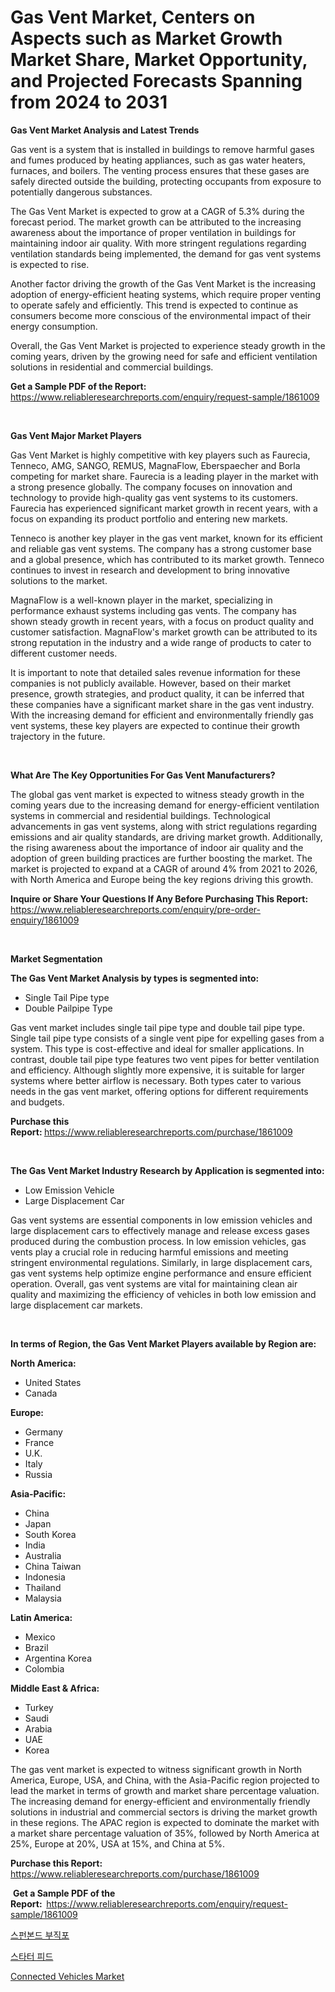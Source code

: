 <p><h1>Gas Vent Market, Centers on Aspects such as Market Growth Market Share, Market Opportunity, and Projected Forecasts Spanning from 2024 to 2031</h1></p><p><strong>Gas Vent Market Analysis and Latest Trends</strong></p>
<p><p>Gas vent is a system that is installed in buildings to remove harmful gases and fumes produced by heating appliances, such as gas water heaters, furnaces, and boilers. The venting process ensures that these gases are safely directed outside the building, protecting occupants from exposure to potentially dangerous substances.</p><p>The Gas Vent Market is expected to grow at a CAGR of 5.3% during the forecast period. The market growth can be attributed to the increasing awareness about the importance of proper ventilation in buildings for maintaining indoor air quality. With more stringent regulations regarding ventilation standards being implemented, the demand for gas vent systems is expected to rise.</p><p>Another factor driving the growth of the Gas Vent Market is the increasing adoption of energy-efficient heating systems, which require proper venting to operate safely and efficiently. This trend is expected to continue as consumers become more conscious of the environmental impact of their energy consumption.</p><p>Overall, the Gas Vent Market is projected to experience steady growth in the coming years, driven by the growing need for safe and efficient ventilation solutions in residential and commercial buildings.</p></p>
<p><strong>Get a Sample PDF of the Report:&nbsp;</strong> <a href="https://www.reliableresearchreports.com/enquiry/request-sample/1861009">https://www.reliableresearchreports.com/enquiry/request-sample/1861009</a></p>
<p>&nbsp;</p>
<p><strong>Gas Vent Major Market Players</strong></p>
<p><p>Gas Vent Market is highly competitive with key players such as Faurecia, Tenneco, AMG, SANGO, REMUS, MagnaFlow, Eberspaecher and Borla competing for market share. Faurecia is a leading player in the market with a strong presence globally. The company focuses on innovation and technology to provide high-quality gas vent systems to its customers. Faurecia has experienced significant market growth in recent years, with a focus on expanding its product portfolio and entering new markets.</p><p>Tenneco is another key player in the gas vent market, known for its efficient and reliable gas vent systems. The company has a strong customer base and a global presence, which has contributed to its market growth. Tenneco continues to invest in research and development to bring innovative solutions to the market.</p><p>MagnaFlow is a well-known player in the market, specializing in performance exhaust systems including gas vents. The company has shown steady growth in recent years, with a focus on product quality and customer satisfaction. MagnaFlow's market growth can be attributed to its strong reputation in the industry and a wide range of products to cater to different customer needs.</p><p>It is important to note that detailed sales revenue information for these companies is not publicly available. However, based on their market presence, growth strategies, and product quality, it can be inferred that these companies have a significant market share in the gas vent industry. With the increasing demand for efficient and environmentally friendly gas vent systems, these key players are expected to continue their growth trajectory in the future.</p></p>
<p>&nbsp;</p>
<p><strong>What Are The Key Opportunities For Gas Vent Manufacturers?</strong></p>
<p><p>The global gas vent market is expected to witness steady growth in the coming years due to the increasing demand for energy-efficient ventilation systems in commercial and residential buildings. Technological advancements in gas vent systems, along with strict regulations regarding emissions and air quality standards, are driving market growth. Additionally, the rising awareness about the importance of indoor air quality and the adoption of green building practices are further boosting the market. The market is projected to expand at a CAGR of around 4% from 2021 to 2026, with North America and Europe being the key regions driving this growth.</p></p>
<p><strong>Inquire or Share Your Questions If Any Before Purchasing This Report:</strong> <a href="https://www.reliableresearchreports.com/enquiry/pre-order-enquiry/1861009">https://www.reliableresearchreports.com/enquiry/pre-order-enquiry/1861009</a></p>
<p>&nbsp;</p>
<p><strong>Market Segmentation</strong></p>
<p><strong>The Gas Vent Market Analysis by types is segmented into:</strong></p>
<p><ul><li>Single Tail Pipe type</li><li>Double Pailpipe Type</li></ul></p>
<p><p>Gas vent market includes single tail pipe type and double tail pipe type. Single tail pipe type consists of a single vent pipe for expelling gases from a system. This type is cost-effective and ideal for smaller applications. In contrast, double tail pipe type features two vent pipes for better ventilation and efficiency. Although slightly more expensive, it is suitable for larger systems where better airflow is necessary. Both types cater to various needs in the gas vent market, offering options for different requirements and budgets.</p></p>
<p><strong>Purchase this Report:&nbsp;</strong><a href="https://www.reliableresearchreports.com/purchase/1861009">https://www.reliableresearchreports.com/purchase/1861009</a></p>
<p>&nbsp;</p>
<p><strong>The Gas Vent Market Industry Research by Application is segmented into:</strong></p>
<p><ul><li>Low Emission Vehicle</li><li>Large Displacement Car</li></ul></p>
<p><p>Gas vent systems are essential components in low emission vehicles and large displacement cars to effectively manage and release excess gases produced during the combustion process. In low emission vehicles, gas vents play a crucial role in reducing harmful emissions and meeting stringent environmental regulations. Similarly, in large displacement cars, gas vent systems help optimize engine performance and ensure efficient operation. Overall, gas vent systems are vital for maintaining clean air quality and maximizing the efficiency of vehicles in both low emission and large displacement car markets.</p></p>
<p>&nbsp;</p>
<p><strong>In terms of Region, the Gas Vent Market Players available by Region are:</strong></p>
<p>
    <p> <strong> North America: </strong>
        <ul>
            <li>United States</li>
            <li>Canada</li>
        </ul>
        </p> 
    <p> <strong> Europe: </strong>
        <ul>
            <li>Germany</li>
            <li>France</li>
            <li>U.K.</li>
            <li>Italy</li>
            <li>Russia</li>
        </ul>
        </p> 
    <p> <strong> Asia-Pacific: </strong>
        <ul>
            <li>China</li>
            <li>Japan</li>
            <li>South Korea</li>
            <li>India</li>
            <li>Australia</li>
            <li>China Taiwan</li>
            <li>Indonesia</li>
            <li>Thailand</li>
            <li>Malaysia</li>
        </ul>
        </p> 
    <p> <strong> Latin America: </strong>
        <ul>
            <li>Mexico</li>
            <li>Brazil</li>
            <li>Argentina Korea</li>
            <li>Colombia</li>
        </ul>
        </p> 
    <p> <strong> Middle East & Africa: </strong>
        <ul>
            <li>Turkey</li>
            <li>Saudi</li>
            <li>Arabia</li>
            <li>UAE</li>
            <li>Korea</li>
        </ul>
    </p>
    </p>
<p><p>The gas vent market is expected to witness significant growth in North America, Europe, USA, and China, with the Asia-Pacific region projected to lead the market in terms of growth and market share percentage valuation. The increasing demand for energy-efficient and environmentally friendly solutions in industrial and commercial sectors is driving the market growth in these regions. The APAC region is expected to dominate the market with a market share percentage valuation of 35%, followed by North America at 25%, Europe at 20%, USA at 15%, and China at 5%.</p></p>
<p><strong>Purchase this Report: </strong><a href="https://www.reliableresearchreports.com/purchase/1861009">https://www.reliableresearchreports.com/purchase/1861009</a></p>
<p>&nbsp;<strong>Get a Sample PDF of the Report:&nbsp;&nbsp;</strong><a href="https://www.reliableresearchreports.com/enquiry/request-sample/1861009">https://www.reliableresearchreports.com/enquiry/request-sample/1861009</a></p>
<p><strong></strong></p>
<p><p><a href="https://medium.com/@duttgfgzg7325/2024%EB%85%84%EB%B6%80%ED%84%B0-2031%EB%85%84%EA%B9%8C%EC%A7%80-%EC%98%88%EC%B8%A1%EB%90%9C-spunbond-nonwoven-%EC%8B%9C%EC%9E%A5-%EB%8F%99%ED%96%A5-%EB%B0%8F-%EC%8B%9C%EC%9E%A5-%EB%B6%84%EC%84%9D-55afa4fcb7b9">스펀본드 부직포</a></p><p><a href="https://medium.com/@duttgfgzg7325/%EC%8A%A4%ED%83%80%ED%84%B0-%ED%94%BC%EB%93%9C-%EC%8B%9C%EC%9E%A5-%EA%B2%BD%EC%9F%81-%EB%B6%84%EC%84%9D-%EC%8B%9C%EC%9E%A5-%EB%8F%99%ED%96%A5-%EB%B0%8F-2031%EB%85%84%EA%B9%8C%EC%A7%80%EC%9D%98-%EC%98%88%EC%B8%A1-adfcd436e3db">스타터 피드</a></p><p><a href="https://github.com/nicholepatriciadoylenwnrjr0/Market-Research-Report-List-1/blob/main/connected-vehicles-market.md">Connected Vehicles Market</a></p></p>